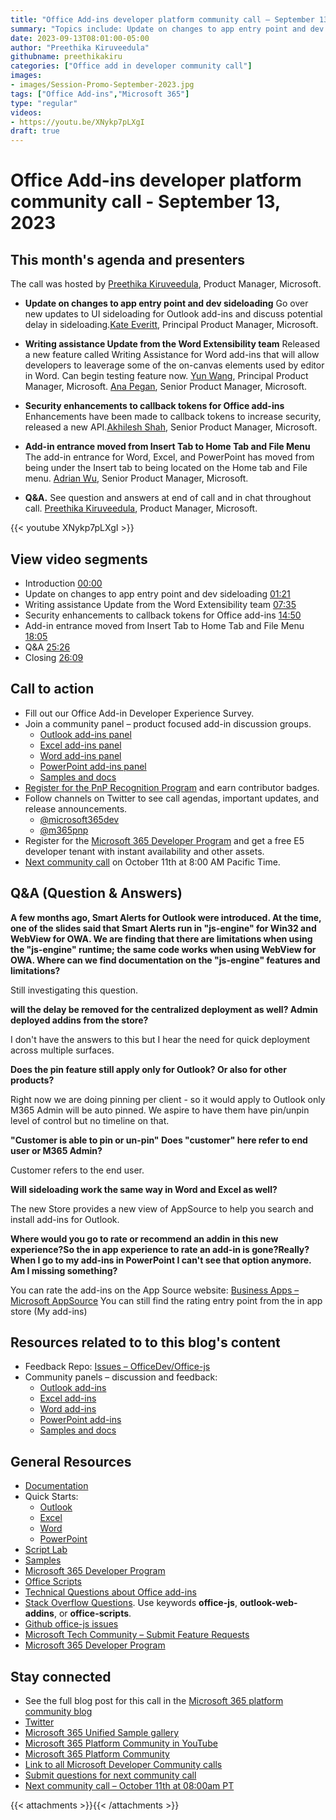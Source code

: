 ```yaml
---
title: "Office Add-ins developer platform community call – September 13, 2023"
summary: "Topics include: Update on changes to app entry point and dev sideloading, writing assistance update from the Word Extensibility team, security enhancements to callback tokens for Office add-ins, and Word/Excel/PowerPoint add-in entrance has moved from Insert tab to Home tab and File menu. Call hosted by Preethika Kiruveedula, Product Manager at Microsoft. Recorded on September 13, 2023."
date: 2023-09-13T08:01:00-05:00
author: "Preethika Kiruveedula"
githubname: preethikakiru
categories: ["Office add in developer community call"]
images:
- images/Session-Promo-September-2023.jpg
tags: ["Office Add-ins","Microsoft 365"]
type: "regular"
videos:
- https://youtu.be/XNykp7pLXgI
draft: true
---
```


# Office Add-ins developer platform community call - September 13, 2023

## This month's agenda and presenters

The call was hosted by [Preethika Kiruveedula](www.linkedin.com/in/preethika-kiruveedula-529b7a148), Product Manager, Microsoft.

* **Update on changes to app entry point and dev sideloading** Go over new updates to UI sideloading for Outlook add-ins and discuss potential delay in sideloading.[Kate Everitt](https://www.linkedin.com/in/kate-everitt-6aa69a3/), Principal Product Manager, Microsoft.

* **Writing assistance Update from the Word Extensibility team** Released a new feature called Writing Assistance for Word add-ins that will allow developers to leaverage some of the on-canvas elements used by editor in Word. Can begin testing feature now. [Yun Wang](https://www.linkedin.com/in/wang-yun-99370463/?originalSubdomain=cn), Principal Product Manager, Microsoft. [Ana Pegan](https://www.linkedin.com/in/anapegan/), Senior Product Manager, Microsoft.

* **Security enhancements to callback tokens for Office add-ins** Enhancements have been made to callback tokens to increase security, released a new API.[Akhilesh Shah](https://www.linkedin.com/in/akhileshshah/), Senior Product Manager, Microsoft.

* **Add-in entrance moved from Insert Tab to Home Tab and File Menu** The add-in entrance for Word, Excel, and PowerPoint has moved from being under the Insert tab to being located on the Home tab and File menu. [Adrian Wu](https://www.linkedin.com/in/adrian-wu-53462582/?originalSubdomain=cn), Senior Product Manager, Microsoft.


* **Q&A.** See question and answers at end of call and in chat throughout call. [Preethika Kiruveedula](www.linkedin.com/in/preethika-kiruveedula-529b7a14), Product Manager, Microsoft.

{{< youtube XNykp7pLXgI >}}

## View video segments

* Introduction [00:00](https://youtu.be/XNykp7pLXgI?t=0)
* Update on changes to app entry point and dev sideloading [01:21](https://www.youtube.com/watch?v=XNykp7pLXgI&t=83s)
* Writing assistance Update from the Word Extensibility team [07:35](https://youtu.be/XNykp7pLXgI?t=455)
* Security enhancements to callback tokens for Office add-ins [14:50](https://youtu.be/XNykp7pLXgI?t=888)
* Add-in entrance moved from Insert Tab to Home Tab and File Menu [18:05](https://youtu.be/XNykp7pLXgI?t=1085)
* Q&A [25:26](https://youtu.be/XNykp7pLXgI?t=1525)
* Closing [26:09](https://youtu.be/XNykp7pLXgI?t=1567)


## Call to action

* Fill out our Office Add-in Developer Experience Survey.
* Join a community panel – product focused add-in discussion groups.
    * [Outlook add-ins panel](https://ux.microsoft.com/Panel/OutlookAddinDeveloper)
    * [Excel add-ins panel](https://ux.microsoft.com/Panel/ExcelAddinDeveloper)
    * [Word add-ins panel](https://ux.microsoft.com/Panel/WordAddinDeveloper)
    * [PowerPoint add-ins panel](https://ux.microsoft.com/Panel/PowerPointAddinDeveloper)
    * [Samples and docs](https://ux.microsoft.com/Panel/OfficeAddinImproveSamplesDocs)
* [Register for the PnP Recognition Program](https://pnp.github.io/recognitionprogram/) and earn contributor badges.
* Follow channels on Twitter to see call agendas, important updates, and release announcements.
    * [@microsoft365dev](https://twitter.com/microsoft365dev)
    * [@m365pnp](https://twitter.com/m365pnp)
* Register for the [Microsoft 365 Developer Program](https://aka.ms/m365/devprogram) and get a free E5 developer tenant with instant availability and other assets.
* [Next community call](https://aka.ms/officeaddinscommunitycall) on October 11th at 8:00 AM Pacific Time.

## Q&A (Question & Answers)

**A few months ago, Smart Alerts for Outlook were introduced. At the time, one of the slides said that Smart Alerts run in "js-engine" for Win32 and WebView for OWA. We are finding that there are limitations when using the "js-engine" runtime; the same code works when using WebView for OWA. Where can we find documentation on the "js-engine" features and limitations?**

Still investigating this question.


**will the delay be removed for the centralized deployment as well? Admin deployed addins from the store?**

I don't have the answers to this but I hear the need for quick deployment across multiple surfaces.

**Does the pin feature still apply only for Outlook? Or also for other products?**

Right now we are doing pinning per client - so it would apply to Outlook only M365 Admin will be auto pinned. We aspire to have them have pin/unpin level of control but no timeline on that.

**"Customer is able to pin or un-pin" Does "customer" here refer to end user or M365 Admin?**

Customer refers to the end user.

**Will sideloading work the same way in Word and Excel as well?**

 The new Store provides a new view of AppSource to help you search and install add-ins for Outlook.

**Where would you go to rate or recommend an addin in this new experience?So the in app experience to rate an add-in is gone?Really? When I go to my add-ins in PowerPoint I can't see that option anymore. Am I missing something?**

You can rate the add-ins on the App Source website: [Business Apps – Microsoft AppSource](https://appsource.microsoft.com/en-US/marketplace/apps?page=1&product=excel%3Bpowerpoint%3Bword) You can still find the rating entry point from the in app store (My add-ins)


## Resources related to to this blog's content

* Feedback Repo: [Issues – OfficeDev/Office-js](https://github.com/OfficeDev/office-js/issues)
* Community panels – discussion and feedback:
  * [Outlook add-ins](https://ux.microsoft.com/Panel/OutlookAddinDeveloper)
  * [Excel add-ins](https://ux.microsoft.com/Panel/ExcelAddinDeveloper)
  * [Word add-ins ](https://ux.microsoft.com/Panel/WordAddinDeveloper)
  * [PowerPoint add-ins](https://ux.microsoft.com/Panel/PowerPointAddinDeveloper)
  * [Samples and docs](https://ux.microsoft.com/Panel/OfficeAddinImproveSamplesDocs)

## General Resources

* [Documentation](https://aka.ms/office-add-ins-docs)
* Quick Starts:
  * [Outlook](https://learn.microsoft.com/office/dev/add-ins/quickstarts/outlook-quickstart)
  * [Excel](https://learn.microsoft.com/office/dev/add-ins/quickstarts/excel-quickstart-jquery)
  * [Word](https://learn.microsoft.com/office/dev/add-ins/quickstarts/word-quickstart)
  * [PowerPoint](https://learn.microsoft.com/office/dev/add-ins/quickstarts/powerpoint-quickstart)
* [Script Lab](https://aka.ms/getscriptlab)
* [Samples](https://aka.ms/officeaddinsamples)
* [Microsoft 365 Developer Program](https://aka.ms/M365devprogram)
* [Office Scripts](aka.ms/office-scripts-docs)
* [Technical Questions about Office add-ins](https://aka.ms/office-addins-dev-questions)
* [Stack Overflow Questions](https://stackoverflow.com). Use keywords **office-js**, **outlook-web-addins**, or **office-scripts**.
* [Github office-js issues](https://github.com/OfficeDev/office-js/issues)
* [Microsoft Tech Community – Submit Feature Requests](https://aka.ms/m365dev-suggestions)
* [Microsoft 365 Developer Program](https://aka.ms/M365devprogram)

## Stay connected

* See the full blog post for this call in the [Microsoft 365 platform community blog](https://aka.ms/m365pnp/blog)
* [Twitter](https://twitter.com/microsoft365dev)
* [Microsoft 365 Unified Sample gallery](https://aka.ms/community/samples)
* [Microsoft 365 Platform Community in YouTube](https://aka.ms/community/videos)
* [Microsoft 365 Platform Community](https://aka.ms/community/home)
* [Link to all Microsoft Developer Community calls](https://aka.ms/M365DevCalls)
* [Submit questions for next community call](https://aka.ms/officeaddinsform)
* [Next community call – October 11th at 08:00am PT](https://aka.ms/officeaddinscommunitycall)

{{< attachments >}}{{< /attachments >}}
